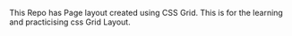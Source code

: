 This Repo has Page layout created using CSS Grid.
This is for the learning and practicising css Grid Layout.
